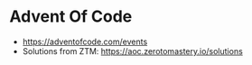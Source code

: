 # Advent Of Code
* https://adventofcode.com/events
* Solutions from ZTM: https://aoc.zerotomastery.io/solutions
